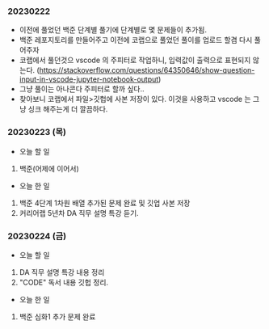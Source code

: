 ### 20230222
- 이전에 풀었던 백준 단계별 풀기에 단계별로 몇 문제들이 추가됨.
- 백준 레포지토리를 만들어주고 이전에 코랩으로 풀었던 풀이를 업로드 할겸 다시 풀어주자
- 코랩에서 풀던것으 vscode 의 주피터로 작업하니, 입력값이 출력으로 표현되지 않는다. (https://stackoverflow.com/questions/64350646/show-question-input-in-vscode-jupyter-notebook-output)
- 그냥 풀이는 아나콘다 주피터로 할까 싶다..
- 찾아보니 코랩에서 파일>깃헙에 사본 저장이 있다. 이것을 사용하고 vscode 는 그냥 싱크 해주는게 더 깔끔하다.  

### 20230223 (목)
- 오늘 할 일
1. 백준(어제에 이어서)

- 오늘 한 일
1. 백준 4단계 1차원 배열 추가된 문제 완료 및 깃업 사본 저장
2. 커리어랩 5년차 DA 직무 설명 특강 듣기.

### 20230224 (금)
- 오늘 할 일
1. DA 직무 설명 특강 내용 정리
2. "CODE" 독서 내용 깃헙 정리.

- 오늘 한 일
1. 백준 심화1 추가 문제 완료
